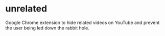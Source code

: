 # unrelated
Google Chrome extension to hide related videos on YouTube and prevent the user being led down the rabbit hole.
